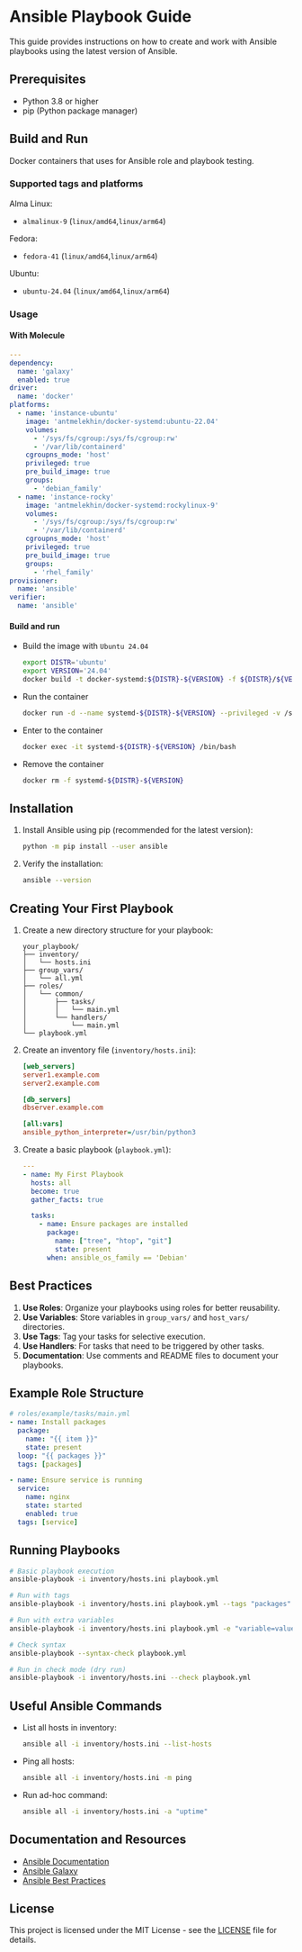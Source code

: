 # Ansible Playbook Guide

This guide provides instructions on how to create and work with Ansible playbooks using the latest version of Ansible.

## Prerequisites

- Python 3.8 or higher
- pip (Python package manager)


## Build and Run
Docker containers that uses for Ansible role and playbook testing.

### Supported tags and platforms

Alma Linux:


- `almalinux-9` (`linux/amd64`,`linux/arm64`)


Fedora:

- `fedora-41` (`linux/amd64`,`linux/arm64`)

Ubuntu:

- `ubuntu-24.04` (`linux/amd64`,`linux/arm64`)

### Usage

#### With Molecule

```yaml
---
dependency:
  name: 'galaxy'
  enabled: true
driver:
  name: 'docker'
platforms:
  - name: 'instance-ubuntu'
    image: 'antmelekhin/docker-systemd:ubuntu-22.04'
    volumes:
      - '/sys/fs/cgroup:/sys/fs/cgroup:rw'
      - '/var/lib/containerd'
    cgroupns_mode: 'host'
    privileged: true
    pre_build_image: true
    groups:
      - 'debian_family'
  - name: 'instance-rocky'
    image: 'antmelekhin/docker-systemd:rockylinux-9'
    volumes:
      - '/sys/fs/cgroup:/sys/fs/cgroup:rw'
      - '/var/lib/containerd'
    cgroupns_mode: 'host'
    privileged: true
    pre_build_image: true
    groups:
      - 'rhel_family'
provisioner:
  name: 'ansible'
verifier:
  name: 'ansible'
```

#### Build and run

- Build the image with `Ubuntu 24.04`

  ```bash
  export DISTR='ubuntu'
  export VERSION='24.04'
  docker build -t docker-systemd:${DISTR}-${VERSION} -f ${DISTR}/${VERSION}.Dockerfile .
  ```

- Run the container

  ```bash
  docker run -d --name systemd-${DISTR}-${VERSION} --privileged -v /sys/fs/cgroup:/sys/fs/cgroup:rw --add-host=puppet:10.200.15.216 --hostname=${DISTR}.home --cgroupns=host docker-systemd:${DISTR}-${VERSION}
  ```

- Enter to the container

  ```bash
  docker exec -it systemd-${DISTR}-${VERSION} /bin/bash
  ```

- Remove the container

  ```bash
  docker rm -f systemd-${DISTR}-${VERSION}
  ```

## Installation

1. Install Ansible using pip (recommended for the latest version):
   ```bash
   python -m pip install --user ansible
   ```

2. Verify the installation:
   ```bash
   ansible --version
   ```

## Creating Your First Playbook

1. Create a new directory structure for your playbook:
   ```
   your_playbook/
   ├── inventory/
   │   └── hosts.ini
   ├── group_vars/
   │   └── all.yml
   ├── roles/
   │   └── common/
   │       ├── tasks/
   │       │   └── main.yml
   │       └── handlers/
   │           └── main.yml
   └── playbook.yml
   ```

2. Create an inventory file (`inventory/hosts.ini`):
   ```ini
   [web_servers]
   server1.example.com
   server2.example.com

   [db_servers]
   dbserver.example.com

   [all:vars]
   ansible_python_interpreter=/usr/bin/python3
   ```

3. Create a basic playbook (`playbook.yml`):
   ```yaml
   ---
   - name: My First Playbook
     hosts: all
     become: true
     gather_facts: true

     tasks:
       - name: Ensure packages are installed
         package:
           name: ["tree", "htop", "git"]
           state: present
         when: ansible_os_family == 'Debian'
   ```

## Best Practices

1. **Use Roles**: Organize your playbooks using roles for better reusability.
2. **Use Variables**: Store variables in `group_vars/` and `host_vars/` directories.
3. **Use Tags**: Tag your tasks for selective execution.
4. **Use Handlers**: For tasks that need to be triggered by other tasks.
5. **Documentation**: Use comments and README files to document your playbooks.

## Example Role Structure

```yaml
# roles/example/tasks/main.yml
- name: Install packages
  package:
    name: "{{ item }}"
    state: present
  loop: "{{ packages }}"
  tags: [packages]

- name: Ensure service is running
  service:
    name: nginx
    state: started
    enabled: true
  tags: [service]
```

## Running Playbooks

```bash
# Basic playbook execution
ansible-playbook -i inventory/hosts.ini playbook.yml

# Run with tags
ansible-playbook -i inventory/hosts.ini playbook.yml --tags "packages"

# Run with extra variables
ansible-playbook -i inventory/hosts.ini playbook.yml -e "variable=value"

# Check syntax
ansible-playbook --syntax-check playbook.yml

# Run in check mode (dry run)
ansible-playbook -i inventory/hosts.ini --check playbook.yml
```

## Useful Ansible Commands

- List all hosts in inventory:
  ```bash
  ansible all -i inventory/hosts.ini --list-hosts
  ```

- Ping all hosts:
  ```bash
  ansible all -i inventory/hosts.ini -m ping
  ```

- Run ad-hoc command:
  ```bash
  ansible all -i inventory/hosts.ini -a "uptime"
  ```

## Documentation and Resources

- [Ansible Documentation](https://docs.ansible.com/)
- [Ansible Galaxy](https://galaxy.ansible.com/)
- [Ansible Best Practices](https://docs.ansible.com/ansible/latest/user_guide/playbooks_best_practices.html)

## License

This project is licensed under the MIT License - see the [LICENSE](LICENSE) file for details.
